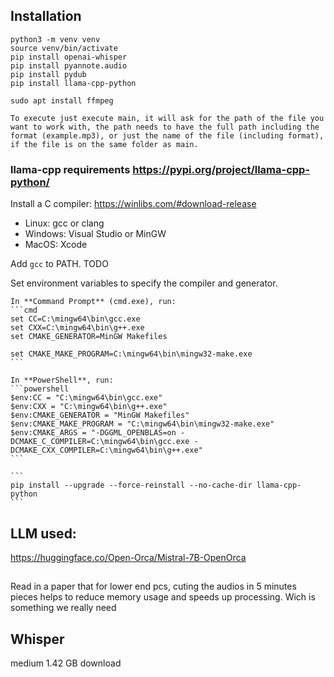 ## Installation
```
python3 -m venv venv
source venv/bin/activate
pip install openai-whisper
pip install pyannote.audio
pip install pydub
pip install llama-cpp-python
```

```
sudo apt install ffmpeg
```

```
To execute just execute main, it will ask for the path of the file you want to work with, the path needs to have the full path including the format (example.mp3), or just the name of the file (including format), if the file is on the same folder as main.
```


### llama-cpp requirements https://pypi.org/project/llama-cpp-python/
Install a C compiler:  https://winlibs.com/#download-release
- Linux: gcc or clang
- Windows: Visual Studio or MinGW
- MacOS: Xcode


Add `gcc` to PATH. 
 TODO

Set environment variables to specify the compiler and generator.

    In **Command Prompt** (cmd.exe), run:
    ```cmd
    set CC=C:\mingw64\bin\gcc.exe
    set CXX=C:\mingw64\bin\g++.exe
    set CMAKE_GENERATOR=MinGW Makefiles

    set CMAKE_MAKE_PROGRAM=C:\mingw64\bin\mingw32-make.exe
    ```

    In **PowerShell**, run:
    ```powershell
    $env:CC = "C:\mingw64\bin\gcc.exe"
    $env:CXX = "C:\mingw64\bin\g++.exe"
    $env:CMAKE_GENERATOR = "MinGW Makefiles"
    $env:CMAKE_MAKE_PROGRAM = "C:\mingw64\bin\mingw32-make.exe"
    $env:CMAKE_ARGS = "-DGGML_OPENBLAS=on -DCMAKE_C_COMPILER=C:\mingw64\bin\gcc.exe -DCMAKE_CXX_COMPILER=C:\mingw64\bin\g++.exe"
    ```

    ```
    pip install --upgrade --force-reinstall --no-cache-dir llama-cpp-python
    ```

## LLM used:

https://huggingface.co/Open-Orca/Mistral-7B-OpenOrca

## 
Read in a paper that for lower end pcs, cuting the audios in 5 minutes pieces helps to reduce memory usage and speeds up processing. Wich is something we really need

## Whisper
medium 1.42 GB download
